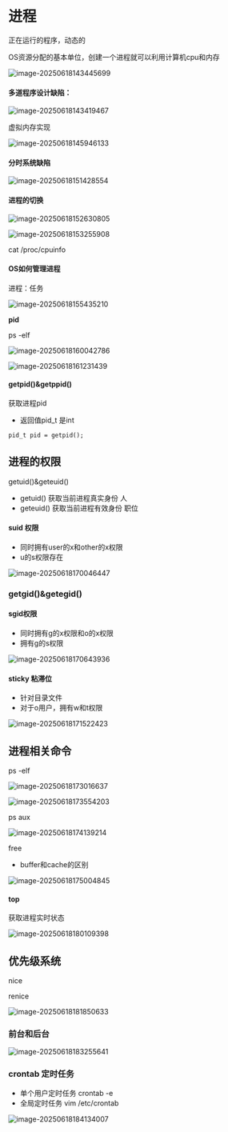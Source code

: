 # 进程

正在运行的程序，动态的

OS资源分配的基本单位，创建一个进程就可以利用计算机cpu和内存

![image-20250618143445699](C:\Users\LIYUFENG\AppData\Roaming\Typora\typora-user-images\image-20250618143445699.png)



#### 多道程序设计缺陷：

![image-20250618143419467](C:\Users\LIYUFENG\AppData\Roaming\Typora\typora-user-images\image-20250618143419467.png)

虚拟内存实现

![image-20250618145946133](C:\Users\LIYUFENG\AppData\Roaming\Typora\typora-user-images\image-20250618145946133.png)

#### 分时系统缺陷

![image-20250618151428554](C:\Users\LIYUFENG\AppData\Roaming\Typora\typora-user-images\image-20250618151428554.png)

#### 进程的切换

![image-20250618152630805](C:\Users\LIYUFENG\AppData\Roaming\Typora\typora-user-images\image-20250618152630805.png)

![image-20250618153255908](C:\Users\LIYUFENG\AppData\Roaming\Typora\typora-user-images\image-20250618153255908.png)

cat  /proc/cpuinfo

#### OS如何管理进程

进程：任务

![image-20250618155435210](C:\Users\LIYUFENG\AppData\Roaming\Typora\typora-user-images\image-20250618155435210.png)

**pid**

ps -elf

![image-20250618160042786](C:\Users\LIYUFENG\AppData\Roaming\Typora\typora-user-images\image-20250618160042786.png)

![image-20250618161231439](C:\Users\LIYUFENG\AppData\Roaming\Typora\typora-user-images\image-20250618161231439.png)

#### getpid()&getppid()

获取进程pid

- 返回值pid_t    是int

```
pid_t pid = getpid();
```

## 进程的权限



getuid()&geteuid()

- getuid() 获取当前进程真实身份		人
- geteuid() 获取当前进程有效身份   职位

#### **suid 权限**

- 同时拥有user的x和other的x权限
- u的s权限存在

![image-20250618170046447](C:\Users\LIYUFENG\AppData\Roaming\Typora\typora-user-images\image-20250618170046447.png)

### getgid()&getegid()

#### sgid权限

- 同时拥有g的x权限和o的x权限
- 拥有g的s权限

![image-20250618170643936](C:\Users\LIYUFENG\AppData\Roaming\Typora\typora-user-images\image-20250618170643936.png)

#### sticky 粘滞位

- 针对目录文件
- 对于o用户，拥有w和t权限

![image-20250618171522423](C:\Users\LIYUFENG\AppData\Roaming\Typora\typora-user-images\image-20250618171522423.png)

## 进程相关命令

ps -elf

![image-20250618173016637](C:\Users\LIYUFENG\AppData\Roaming\Typora\typora-user-images\image-20250618173016637.png)

![image-20250618173554203](C:\Users\LIYUFENG\AppData\Roaming\Typora\typora-user-images\image-20250618173554203.png)

ps aux

![image-20250618174139214](C:\Users\LIYUFENG\AppData\Roaming\Typora\typora-user-images\image-20250618174139214.png)

free

- buffer和cache的区别

![image-20250618175004845](C:\Users\LIYUFENG\AppData\Roaming\Typora\typora-user-images\image-20250618175004845.png)



#### top

获取进程实时状态

![image-20250618180109398](C:\Users\LIYUFENG\AppData\Roaming\Typora\typora-user-images\image-20250618180109398.png)

## 优先级系统

nice 

renice	

![image-20250618181850633](C:\Users\LIYUFENG\AppData\Roaming\Typora\typora-user-images\image-20250618181850633.png)



### 前台和后台

![image-20250618183255641](C:\Users\LIYUFENG\AppData\Roaming\Typora\typora-user-images\image-20250618183255641.png)



### crontab 定时任务

- 单个用户定时任务  crontab -e
- 全局定时任务  vim  /etc/crontab

![image-20250618184134007](C:\Users\LIYUFENG\AppData\Roaming\Typora\typora-user-images\image-20250618184134007.png)